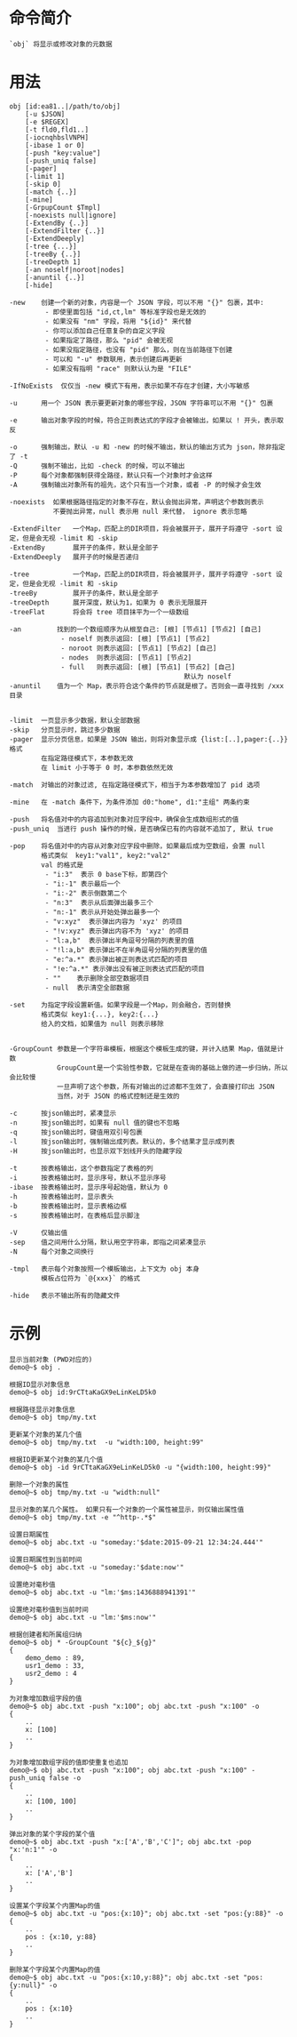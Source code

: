 # 命令简介 

    `obj` 将显示或修改对象的元数据

# 用法

    obj [id:ea81..|/path/to/obj] 
        [-u $JSON] 
        [-e $REGEX] 
        [-t fld0,fld1..]
        [-iocnqhbslVNPH]
        [-ibase 1 or 0]
        [-push "key:value"]
        [-push_uniq false]
        [-pager]
        [-limit 1]
        [-skip 0]
        [-match {..}]
        [-mine]
        [-GrpupCount $Tmpl]
        [-noexists null|ignore]
        [-ExtendBy {..}]
        [-ExtendFilter {..}]
        [-ExtendDeeply]
        [-tree {...}]
        [-treeBy {..}]
        [-treeDepth 1]
        [-an noself|noroot|nodes]
        [-anuntil {..}]
        [-hide]
    
    -new    创建一个新的对象，内容是一个 JSON 字段，可以不用 "{}" 包裹，其中:
             - 即使里面包括 "id,ct,lm" 等标准字段也是无效的
             - 如果没有 "nm" 字段，将用 "${id}" 来代替
             - 你可以添加自己任意复杂的自定义字段
             - 如果指定了路径，那么 "pid" 会被无视
             - 如果没指定路径，也没有 "pid" 那么，则在当前路径下创建
             - 可以和 "-u" 参数联用，表示创建后再更新
             - 如果没有指明 "race" 则默认认为是 "FILE"
             
    -IfNoExists  仅仅当 -new 模式下有用，表示如果不存在才创建，大小写敏感
    
    -u      用一个 JSON 表示要更新对象的哪些字段，JSON 字符串可以不用 "{}" 包裹
    
    -e      输出对象字段的时候，符合正则表达式的字段才会被输出，如果以 ! 开头，表示取反
    
    -o      强制输出，默认 -u 和 -new 的时候不输出，默认的输出方式为 json，除非指定了 -t
    -Q      强制不输出，比如 -check 的时候，可以不输出
    -P      每个对象都强制获得全路径，默认只有一个对象时才会这样
    -A      强制输出对象所有的祖先，这个只有当一个对象，或者 -P 的时候才会生效
    
    -noexists  如果根据路径指定的对象不存在，默认会抛出异常，声明这个参数则表示
               不要抛出异常，null 表示用 null 来代替， ignore 表示忽略
    
    -ExtendFilter   一个Map，匹配上的DIR项目，将会被展开子，展开子将遵守 -sort 设定，但是会无视 -limit 和 -skip
    -ExtendBy       展开子的条件，默认是全部子
    -ExtendDeeply   展开子的时候是否递归
    
    -tree           一个Map，匹配上的DIR项目，将会被展开子，展开子将遵守 -sort 设定，但是会无视 -limit 和 -skip
    -treeBy         展开子的条件，默认是全部子
    -treeDepth      展开深度，默认为1，如果为 0 表示无限展开
    -treeFlat       将会将 tree 项目抹平为一个一级数组 
    
    -an         找到的一个数组顺序为从根至自己: [根] [节点1] [节点2] [自己]
                 - noself 则表示返回: [根] [节点1] [节点2]
                 - noroot 则表示返回: [节点1] [节点2] [自己]
                 - nodes  则表示返回: [节点1] [节点2]
                 - full   则表示返回: [根] [节点1] [节点2] [自己]
                                                默认为 noself
    -anuntil    值为一个 Map，表示符合这个条件的节点就是根了。否则会一直寻找到 /xxx 目录
    
    
    -limit  一页显示多少数据，默认全部数据
    -skip   分页显示时，跳过多少数据
    -pager  显示分页信息，如果是 JSON 输出，则将对象显示成 {list:[..],pager:{..}} 格式
            在指定路径模式下，本参数无效
            在 limit 小于等于 0 时，本参数依然无效
            
    -match  对输出的对象过滤, 在指定路径模式下，相当于为本参数增加了 pid 选项
    
    -mine   在 -match 条件下，为条件添加 d0:"home", d1:"主组" 两条约束
    
    -push   将名值对中的内容追加到对象对应字段中，确保会生成数组形式的值
    -push_uniq  当进行 push 操作的时候，是否确保已有的内容就不追加了, 默认 true
    
    -pop    将名值对中的内容从对象对应字段中删除，如果最后成为空数组，会置 null
            格式类似  key1:"val1", key2:"val2"
            val 的格式是
             - "i:3"  表示 0 base下标，即第四个
             - "i:-1" 表示最后一个
             - "i:-2" 表示倒数第二个
             - "n:3"  表示从后面弹出最多三个
             - "n:-1" 表示从开始处弹出最多一个
             - "v:xyz"  表示弹出内容为 'xyz' 的项目
             - "!v:xyz" 表示弹出内容不为 'xyz' 的项目
             - "l:a,b"  表示弹出半角逗号分隔的列表里的值
             - "!l:a,b" 表示弹出不在半角逗号分隔的列表里的值
             - "e:^a.*" 表示弹出被正则表达式匹配的项目
             - "!e:^a.*" 表示弹出没有被正则表达式匹配的项目
             - ""    表示删除全部空数据项目
             - null  表示清空全部数据

    -set    为指定字段设置新值。如果字段是一个Map，则会融合，否则替换
            格式类似 key1:{...}, key2:{...}
            给入的文档，如果值为 null 则表示移除
    
             
    -GroupCount 参数是一个字符串模板，根据这个模板生成的键，并计入结果 Map，值就是计数
                GroupCount是一个实验性参数，它就是在查询的基础上做的进一步归纳，所以会比较慢
                一旦声明了这个参数，所有对输出的过滤都不生效了，会直接打印出 JSON 
                当然，对于 JSON 的格式控制还是生效的
    
    -c      按json输出时，紧凑显示
    -n      按json输出时，如果有 null 值的键也不忽略
    -q      按json输出时，键值用双引号包裹
    -l      按json输出时，强制输出成列表。默认的，多个结果才显示成列表
    -H      按json输出时，也显示双下划线开头的隐藏字段
    
    -t      按表格输出，这个参数指定了表格的列
    -i      按表格输出时，显示序号，默认不显示序号
    -ibase  按表格输出时，显示序号起始值，默认为 0
    -h      按表格输出时，显示表头
    -b      按表格输出时，显示表格边框
    -s      按表格输出时，在表格后显示脚注
    
    -V      仅输出值
    -sep    值之间用什么分隔，默认用空字符串，即指之间紧凑显示
    -N      每个对象之间换行
        
    -tmpl   表示每个对象按照一个模板输出，上下文为 obj 本身
            模板占位符为 `@{xxx}` 的格式
    
    -hide   表示不输出所有的隐藏文件
    
# 示例

    显示当前对象 (PWD对应的)
    demo@~$ obj .
    
    根据ID显示对象信息
    demo@~$ obj id:9rCTtaKaGX9eLinKeLD5k0
    
    根据路径显示对象信息
    demo@~$ obj tmp/my.txt
    
    更新某个对象的某几个值
    demo@~$ obj tmp/my.txt  -u "width:100, height:99"
    
    根据ID更新某个对象的某几个值
    demo@~$ obj -id 9rCTtaKaGX9eLinKeLD5k0 -u "{width:100, height:99}"
    
    删除一个对象的属性
    demo@~$ obj tmp/my.txt -u "width:null"
    
    显示对象的某几个属性。 如果只有一个对象的一个属性被显示，则仅输出属性值
    demo@~$ obj tmp/my.txt -e "^http-.*$"
    
    设置日期属性
    demo@~$ obj abc.txt -u "someday:'$date:2015-09-21 12:34:24.444'"
    
    设置日期属性到当前时间
    demo@~$ obj abc.txt -u "someday:'$date:now'"
    
    设置绝对毫秒值
    demo@~$ obj abc.txt -u "lm:'$ms:1436888941391'"
    
    设置绝对毫秒值到当前时间
    demo@~$ obj abc.txt -u "lm:'$ms:now'"
    
    根据创建者和所属组归纳
    demo@~$ obj * -GroupCount "${c}_${g}"
    {
        demo_demo : 89,
        usr1_demo : 33,
        usr2_demo : 4
    }
    
    为对象增加数组字段的值
    demo@~$ obj abc.txt -push "x:100"; obj abc.txt -push "x:100" -o
    {
        ..
        x: [100]
        ..
    }
    
    为对象增加数组字段的值即使重复也追加
    demo@~$ obj abc.txt -push "x:100"; obj abc.txt -push "x:100" -push_uniq false -o
    {
        ..
        x: [100, 100]
        ..
    }
    
    弹出对象的某个字段的某个值
    demo@~$ obj abc.txt -push "x:['A','B','C']"; obj abc.txt -pop "x:'n:1'" -o
    {
        ..
        x: ['A','B']
        ..
    }
    
    设置某个字段某个内置Map的值
    demo@~$ obj abc.txt -u "pos:{x:10}"; obj abc.txt -set "pos:{y:88}" -o
    {
        ..
        pos : {x:10, y:88}
        ..
    }
    
    删除某个字段某个内置Map的值
    demo@~$ obj abc.txt -u "pos:{x:10,y:88}"; obj abc.txt -set "pos:{y:null}" -o
    {
        ..
        pos : {x:10}
        ..
    }
    
    
    
    
